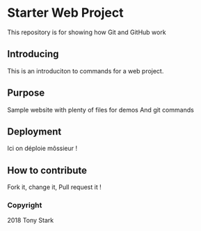 # Starter Web Project

This repository is for showing how Git and GitHub work

## Introducing
This is an introduciton to commands for a web project.

## Purpose

Sample website with plenty of files for demos
And git commands

## Deployment
Ici on déploie môssieur ! 

## How to contribute

Fork it, change it, Pull request it ! 

### Copyright 

2018 Tony Stark 